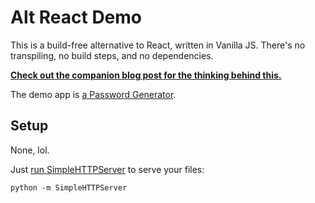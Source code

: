 # Alt React Demo

This is a build-free alternative to React, written in Vanilla JS. There's no transpiling, no build steps, and no dependencies.

**[Check out the companion blog post for the thinking behind this.](https://www.bryanbraun.com/2019/09/11/web-dev-nirvana-and-why-I-needed-to-let-go-of-reactjs-to-reach-it/)**

The demo app is [a Password Generator](https://bryanbraun.com/alt-react-demo).

## Setup

None, lol.

Just [run SimpleHTTPServer](https://2ality.com/2014/06/simple-http-server.html) to serve your files:

```
python -m SimpleHTTPServer
```
 
